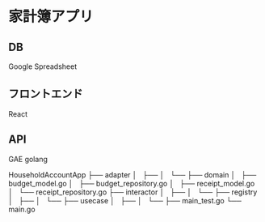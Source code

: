 # 家計簿アプリ

## DB
Google Spreadsheet

## フロントエンド
React

## API
GAE
golang

HouseholdAccountApp
├── adapter
│   ├──
│   └── 
├── domain
│   ├── budget_model.go
│   ├── budget_repository.go
│   ├── receipt_model.go
│   └── receipt_repository.go
├── interactor
│   ├──
│   └── 
├── registry
│   ├──
│   └── 
├── usecase
│   ├──
│   └── 
├── main_test.go
└── main.go